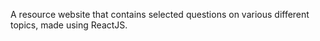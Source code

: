 A resource website that contains selected questions on various different topics, made using ReactJS.
